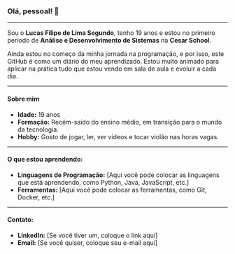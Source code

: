 ### **Olá, pessoal! 👋**

---

Sou o **Lucas Filipe de Lima Segundo**, tenho 19 anos e estou no primeiro período de **Análise e Desenvolvimento de Sistemas** na **Cesar School**.

Ainda estou no começo da minha jornada na programação, e por isso, este GitHub é como um diário do meu aprendizado. Estou muito animado para aplicar na prática tudo que estou vendo em sala de aula e evoluir a cada dia.

---

#### **Sobre mim**

* **Idade:** 19 anos
* **Formação:** Recém-saído do ensino médio, em transição para o mundo da tecnologia.
* **Hobby:** Gosto de jogar, ler, ver vídeos e tocar violão nas horas vagas.

---

#### **O que estou aprendendo:**

* **Linguagens de Programação:** [Aqui você pode colocar as linguagens que está aprendendo, como Python, Java, JavaScript, etc.]
* **Ferramentas:** [Aqui você pode colocar as ferramentas, como Git, Docker, etc.]

---

#### **Contato:**

* **LinkedIn:** [Se você tiver um, coloque o link aqui]
* **Email:** [Se você quiser, coloque seu e-mail aqui]
